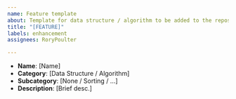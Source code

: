 ```yaml
---
name: Feature template
about: Template for data structure / algorithm to be added to the repository
title: "[FEATURE]"
labels: enhancement
assignees: RoryPoulter

---
```


* **Name**: [Name]
* **Category**: [Data Structure / Algorithm]
* **Subcategory**: [None / Sorting / …]
* **Description**: [Brief desc.]
